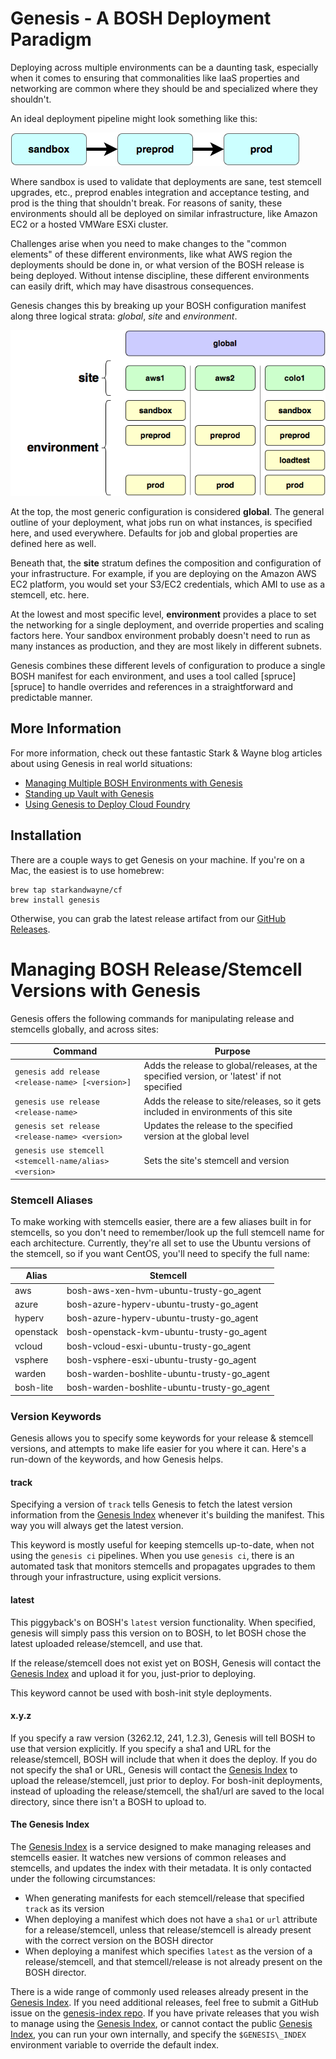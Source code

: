 Genesis - A BOSH Deployment Paradigm
====================================

Deploying across multiple environments can be a daunting task,
especially when it comes to ensuring that commonalities like IaaS
properties and networking are common where they should be and
specialized where they shouldn't.

An ideal deployment pipeline might look something like this:

![Environments](docs/envs.png)

Where sandbox is used to validate that deployments are sane, test
stemcell upgrades, etc., preprod enables integration and
acceptance testing, and prod is the thing that shouldn't break.
For reasons of sanity, these environments should all be deployed
on similar infrastructure, like Amazon EC2 or a hosted VMWare ESXi
cluster.

Challenges arise when you need to make changes to the "common
elements" of these different environments, like what AWS region
the deployments should be done in, or what version of the BOSH
release is being deployed.  Without intense discipline, these
different environments can easily drift, which may have disastrous
consequences.

Genesis changes this by breaking up your BOSH configuration
manifest along three logical strata: _global_, _site_ and
_environment_.

![Tiered Architecture](docs/tiers.png)

At the top, the most generic configuration is considered
**global**.  The general outline of your deployment, what jobs run
on what instances, is specified here, and used everywhere.
Defaults for job and global properties are defined here as well.

Beneath that, the **site** stratum defines the composition and
configuration of your infrastructure.  For example, if you are
deploying on the Amazon AWS EC2 platform, you would set your
S3/EC2 credentials, which AMI to use as a stemcell, etc. here.

At the lowest and most specific level, **environment** provides a
place to set the networking for a single deployment, and override
properties and scaling factors here.  Your sandbox environment
probably doesn't need to run as many instances as production, and
they are most likely in different subnets.

Genesis combines these different levels of configuration to
produce a single BOSH manifest for each environment, and uses a
tool called [spruce][spruce] to handle overrides and references in
a straightforward and predictable manner.

## More Information

For more information, check out these fantastic Stark & Wayne blog
articles about using Genesis in real world situations:

  - [Managing Multiple BOSH Environments with Genesis][blog-bosh]
  - [Standing up Vault with Genesis][blog-vault]
  - [Using Genesis to Deploy Cloud Foundry][blog-cf]

[blog-bosh]:  https://www.starkandwayne.com/blog/managing-multiple-bosh-environments-with-genesis/
[blog-vault]: https://www.starkandwayne.com/blog/standing-up-vault-using-genesis/
[blog-cf]:    https://www.starkandwayne.com/blog/using-genesis-to-deploy-cloud-foundry/


## Installation

There are a couple ways to get Genesis on your machine. If you're on a Mac, the easiest
is to use homebrew:

```
brew tap starkandwayne/cf
brew install genesis
```

Otherwise, you can grab the latest release artifact from our [GitHub Releases](https://github.com/starkandwayne/genesis/releases).

# Managing BOSH Release/Stemcell Versions with Genesis

Genesis offers the following commands for manipulating release
and stemcells globally, and across sites:

| Command | Purpose |
| ------- | ------- |
| `genesis add release <release-name> [<version>]` | Adds the release to global/releases, at the specified version, or 'latest' if not specified |
| `genesis use release <release-name>` | Adds the release to site/releases, so it gets included in environments of this site ||
| `genesis set release <release-name> <version>` | Updates the release to the specified version at the global level |
| `genesis use stemcell <stemcell-name/alias> <version>` | Sets the site's stemcell and version |

### Stemcell Aliases

To make working with stemcells easier, there are a few aliases built in for stemcells,
so you don't need to remember/look up the full stemcell name for each architecture.
Currently, they're all set to use the Ubuntu versions of the stemcell, so if you
want CentOS, you'll need to specify the full name:

| Alias | Stemcell |
| ----- | -------- |
| aws | bosh-aws-xen-hvm-ubuntu-trusty-go_agent |
| azure | bosh-azure-hyperv-ubuntu-trusty-go_agent |
| hyperv | bosh-azure-hyperv-ubuntu-trusty-go_agent |
| openstack | bosh-openstack-kvm-ubuntu-trusty-go_agent |
| vcloud | bosh-vcloud-esxi-ubuntu-trusty-go_agent |
| vsphere | bosh-vsphere-esxi-ubuntu-trusty-go_agent |
| warden | bosh-warden-boshlite-ubuntu-trusty-go_agent |
| bosh-lite | bosh-warden-boshlite-ubuntu-trusty-go_agent |

### Version Keywords

Genesis allows you to specify some keywords for your release & stemcell
versions, and attempts to make life easier for you where it can. Here's a
run-down of the keywords, and how Genesis helps.

#### track

Specifying a version of `track` tells Genesis to fetch the latest version information
from the [Genesis Index][genesis-index] whenever it's building the manifest. This way you will always
get the latest version.

This keyword is mostly useful for keeping stemcells up-to-date, when not using the
`genesis ci` pipelines. When you use `genesis ci`, there is an automated task that
monitors stemcells and propagates upgrades to them through your infrastructure, using
explicit versions.

#### latest

This piggyback's on BOSH's `latest` version functionality. When specified, genesis
will simply pass this version on to BOSH, to let BOSH chose the latest uploaded
release/stemcell, and use that.

If the release/stemcell does not exist yet on BOSH, Genesis will contact the [Genesis Index][genesis-index]
and upload it for you, just-prior to deploying.

This keyword cannot be used with bosh-init style deployments.

#### x.y.z

If you specify a raw version (3262.12, 241, 1.2.3), Genesis will tell BOSH to use that
version explicitly. If you specify a sha1 and URL for the release/stemcell, BOSH will
include that when it does the deploy. If you do not specify the sha1 or URL, Genesis
will contact the [Genesis Index][genesis-index] to upload the release/stemcell,
just prior to deploy. For bosh-init deployments, instead of uploading the release/stemcell,
the sha1/url are saved to the local directory, since there isn't a BOSH to upload to.

#### The Genesis Index

The [Genesis Index][genesis-index] is a service designed to make managing releases and stemcells easier.
It watches new versions of common releases and stemcells, and updates the index with
their metadata. It is only contacted under the following circumstances:

- When generating manifests for each stemcell/release that specified `track` as its version
- When deploying a manifest which does not have a `sha1` or `url` attribute for a release/stemcell,
  unless that release/stemcell is already present with the correct version on the BOSH director
- When deploying a manifest which specifies `latest` as the version of a release/stemcell,
  and that stemcell/release is not already present on the BOSH director.

There is a wide range of commonly used releases already present in the [Genesis Index][genesis-index].
If you need additional releases, feel free to submit a GitHub issue on the [genesis-index repo][genesis-index].
If you have private releases that you wish to manage using the [Genesis Index][genesis-index], or cannot
contact the public [Genesis Index][genesis-index], you can run your own internally, and specify the `$GENESIS\_INDEX`
environment variable to override the default index.

[genesis-index]: http://github.com/starkandwayne/genesis-index
